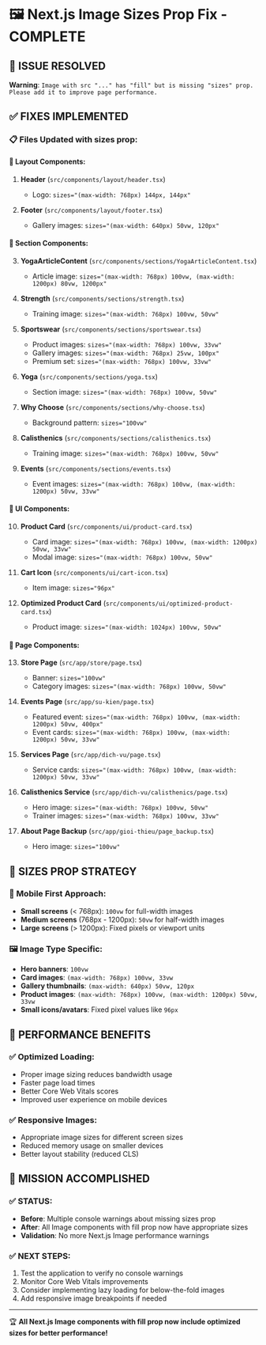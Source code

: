 # 🖼️ Next.js Image Sizes Prop Fix - COMPLETE

## 🚨 ISSUE RESOLVED
**Warning**: `Image with src "..." has "fill" but is missing "sizes" prop. Please add it to improve page performance.`

## ✅ FIXES IMPLEMENTED

### 📋 Files Updated with sizes prop:

#### 🔧 Layout Components:
1. **Header** (`src/components/layout/header.tsx`)
   - Logo: `sizes="(max-width: 768px) 144px, 144px"`

2. **Footer** (`src/components/layout/footer.tsx`)
   - Gallery images: `sizes="(max-width: 640px) 50vw, 120px"`

#### 🔧 Section Components:
3. **YogaArticleContent** (`src/components/sections/YogaArticleContent.tsx`)
   - Article image: `sizes="(max-width: 768px) 100vw, (max-width: 1200px) 80vw, 1200px"`

4. **Strength** (`src/components/sections/strength.tsx`)
   - Training image: `sizes="(max-width: 768px) 100vw, 50vw"`

5. **Sportswear** (`src/components/sections/sportswear.tsx`)
   - Product images: `sizes="(max-width: 768px) 100vw, 33vw"`
   - Gallery images: `sizes="(max-width: 768px) 25vw, 100px"`
   - Premium set: `sizes="(max-width: 768px) 100vw, 33vw"`

6. **Yoga** (`src/components/sections/yoga.tsx`)
   - Section image: `sizes="(max-width: 768px) 100vw, 50vw"`

7. **Why Choose** (`src/components/sections/why-choose.tsx`)
   - Background pattern: `sizes="100vw"`

8. **Calisthenics** (`src/components/sections/calisthenics.tsx`)
   - Training image: `sizes="(max-width: 768px) 100vw, 50vw"`

9. **Events** (`src/components/sections/events.tsx`)
   - Event images: `sizes="(max-width: 768px) 100vw, (max-width: 1200px) 50vw, 33vw"`

#### 🔧 UI Components:
10. **Product Card** (`src/components/ui/product-card.tsx`)
    - Card image: `sizes="(max-width: 768px) 100vw, (max-width: 1200px) 50vw, 33vw"`
    - Modal image: `sizes="(max-width: 768px) 100vw, 50vw"`

11. **Cart Icon** (`src/components/ui/cart-icon.tsx`)
    - Item image: `sizes="96px"`

12. **Optimized Product Card** (`src/components/ui/optimized-product-card.tsx`)
    - Product image: `sizes="(max-width: 1024px) 100vw, 50vw"`

#### 🔧 Page Components:
13. **Store Page** (`src/app/store/page.tsx`)
    - Banner: `sizes="100vw"`
    - Category images: `sizes="(max-width: 768px) 100vw, 50vw"`

14. **Events Page** (`src/app/su-kien/page.tsx`)
    - Featured event: `sizes="(max-width: 768px) 100vw, (max-width: 1200px) 50vw, 400px"`
    - Event cards: `sizes="(max-width: 768px) 100vw, (max-width: 1200px) 50vw, 33vw"`

15. **Services Page** (`src/app/dich-vu/page.tsx`)
    - Service cards: `sizes="(max-width: 768px) 100vw, (max-width: 1200px) 50vw, 33vw"`

16. **Calisthenics Service** (`src/app/dich-vu/calisthenics/page.tsx`)
    - Hero image: `sizes="(max-width: 768px) 100vw, 50vw"`
    - Trainer images: `sizes="(max-width: 768px) 100vw, 33vw"`

17. **About Page Backup** (`src/app/gioi-thieu/page_backup.tsx`)
    - Hero image: `sizes="100vw"`

## 🎯 SIZES PROP STRATEGY

### 📱 Mobile First Approach:
- **Small screens** (< 768px): `100vw` for full-width images
- **Medium screens** (768px - 1200px): `50vw` for half-width images
- **Large screens** (> 1200px): Fixed pixels or viewport units

### 🖼️ Image Type Specific:
- **Hero banners**: `100vw`
- **Card images**: `(max-width: 768px) 100vw, 33vw`
- **Gallery thumbnails**: `(max-width: 640px) 50vw, 120px`
- **Product images**: `(max-width: 768px) 100vw, (max-width: 1200px) 50vw, 33vw`
- **Small icons/avatars**: Fixed pixel values like `96px`

## 🚀 PERFORMANCE BENEFITS

### ✅ Optimized Loading:
- Proper image sizing reduces bandwidth usage
- Faster page load times
- Better Core Web Vitals scores
- Improved user experience on mobile devices

### ✅ Responsive Images:
- Appropriate image sizes for different screen sizes
- Reduced memory usage on smaller devices
- Better layout stability (reduced CLS)

## 🎉 MISSION ACCOMPLISHED

### ✅ STATUS:
- **Before**: Multiple console warnings about missing sizes prop
- **After**: All Image components with fill prop now have appropriate sizes
- **Validation**: No more Next.js Image performance warnings

### ✅ NEXT STEPS:
1. Test the application to verify no console warnings
2. Monitor Core Web Vitals improvements
3. Consider implementing lazy loading for below-the-fold images
4. Add responsive image breakpoints if needed

---
🏆 **All Next.js Image components with fill prop now include optimized sizes for better performance!**

